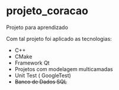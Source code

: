 # projeto_coracao
Projeto para aprendizado

Com tal projeto foi aplicado as tecnologias:
- C++
- CMake
- Framework Qt
- Projetos com modelagem multicamadas
- Unit Test ( GoogleTest)
- ~~Banco de Dados SQL~~
  
